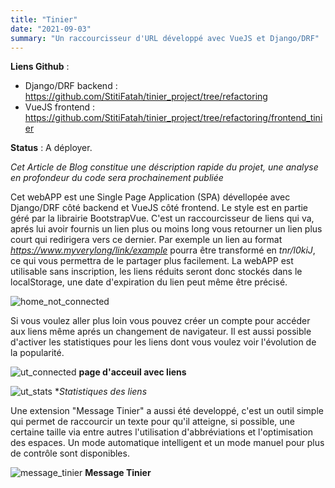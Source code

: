 ```yaml
---
title: "Tinier"
date: "2021-09-03"
summary: "Un raccourcisseur d'URL développé avec VueJS et Django/DRF"
---
```


**Liens Github** :

- Django/DRF backend : <https://github.com/StitiFatah/tinier_project/tree/refactoring>
- VueJS frontend : <https://github.com/StitiFatah/tinier_project/tree/refactoring/frontend_tinier>

**Status** : A déployer.

_Cet Article de Blog constitue une déscription rapide du projet, une analyse en profondeur du code sera prochainement publiée_

Cet webAPP est une Single Page Application (SPA) dévellopée avec Django/DRF côté backend et VueJS côté frontend. Le style est en partie géré par la librairie BootstrapVue. C'est un raccourcisseur de liens qui va, aprés lui avoir fournis un lien plus ou moins long vous retourner un lien plus court qui redirigera vers ce dernier. Par exemple un lien au format *https://www.myverylong/link/example* pourra être transformé en _tnr/l0kiJ_, ce qui vous permettra de le partager plus facilement. La webAPP est utilisable sans inscription, les liens réduits seront donc stockés dans le localStorage, une date d'expiration du lien peut même être précisé.

![home_not_connected](/images/ut_not_connected.png)

Si vous voulez aller plus loin vous pouvez créer un compte pour accéder aux liens même aprés un changement de navigateur. Il est aussi possible d'activer les statistiques pour les liens dont vous voulez voir l'évolution de la popularité.

![ut_connected](/images/ut_connected.png)
**page d'acceuil avec liens**

![ut_stats](/images/ut_stats.png) \*_Statistiques des liens_

Une extension "Message Tinier" a aussi été developpé, c'est un outil simple qui permet de raccourcir un texte pour qu'il atteigne, si possible, une certaine taille via entre autres l'utilisation d'abbréviations et l'optimisation des espaces. Un mode automatique intelligent et un mode manuel pour plus de contrôle sont disponibles.

![message_tinier](/images/mt.png)
**Message Tinier**
